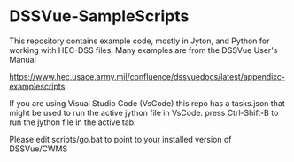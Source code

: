 # DSSVue-SampleScripts
This repository contains example code, mostly in Jyton, and Python for working with HEC-DSS files.  Many examples are from the DSSVue User's Manual

https://www.hec.usace.army.mil/confluence/dssvuedocs/latest/appendixc-examplescripts


If you are using Visual Studio Code (VsCode) this repo has a tasks.json that might be used to run the active jython file in VsCode.  press Ctrl-Shift-B to run the jython file in the active tab.

Please edit scripts/go.bat to point to your installed version of DSSVue/CWMS
